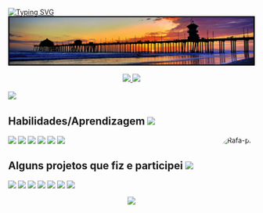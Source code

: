 
[![Typing SVG](https://readme-typing-svg.herokuapp.com?duration=4000&color=8D6E63&lines=Bem-vindo+ao+meu+perfil+do+GitHub!;Aqui+fala+um+dev+Front-End...;...em+eterno+aprendizado!+%F0%9F%98%83)](https://git.io/typing-svg)
![Banner](https://raw.githubusercontent.com/johannbeckerr/johannbeckerr/main/banner.png)

<div align="center">
  <a href="https://github.com/johannbeckerr">
  <img height="170em" src="https://github-readme-stats.vercel.app/api?username=johannbeckerr&show_icons=true&theme=onedark&include_all_commits=true&count_private=true"/>
  <img height="170em" src="https://github-readme-stats.vercel.app/api/top-langs/?username=johannbeckerr&layout=compact&langs_count=7&theme=onedark"/>
</div>  
  
  <br/>
  <div style="display: inline_block">
      <a href="" target="_blank"><img src="https://img.shields.io/badge/-LinkedIn-%230077B5?style=for-the-badge&logo=linkedin&logoColor=white" target="_blank"></a>
  </div>
  
  ## Habilidades/Aprendizagem <img src = "https://media2.giphy.com/media/QssGEmpkyEOhBCb7e1/giphy.gif?cid=ecf05e47a0n3gi1bfqntqmob8g9aid1oyj2wr3ds3mg700bl&rid=giphy.gif" width = 20px> 

  <div style="display: inline_block">
    <a href="" target="_blank"><img src="https://img.shields.io/badge/HTML5-E34F26?style=for-the-badge&logo=html5&logoColor=white" target="_blank"></a>
    <a href="" target="_blank"><img src="https://img.shields.io/badge/CSS3-1572B6?style=for-the-badge&logo=css3&logoColor=white" target="_blank"></a>
    <a href="" target="_blank"><img src="https://img.shields.io/badge/JavaScript-F7DF1E?style=for-the-badge&logo=javascript&logoColor=black" target="_blank"></a>
    <a href="" target="_blank"><img src="https://img.shields.io/badge/TypeScript-007ACC?style=for-the-badge&logo=typescript&logoColor=white" target="_blank"></a>
    <a href="" target="_blank"><img src="https://img.shields.io/badge/React-20232A?style=for-the-badge&logo=react&logoColor=61DAFB" target="_blank"></a>
    <a href="" target="_blank"><img src="https://img.shields.io/badge/Bootstrap-563D7C?style=for-the-badge&logo=bootstrap&logoColor=white" target="_blank"></a>
    <img align="right" alt="Rafa-pic" height="80" style="border-radius:50px;" src="https://i.giphy.com/media/zOvBKUUEERdNm/giphy.webp">
  </div>
  
  ## Alguns projetos que fiz e participei <img src = "https://media2.giphy.com/media/QssGEmpkyEOhBCb7e1/giphy.gif?cid=ecf05e47a0n3gi1bfqntqmob8g9aid1oyj2wr3ds3mg700bl&rid=giphy.gif" width = 20px> 
  <div style="display: inline_block">
    <a href="https://landing-page-motorcycles-johann.netlify.app/" target="_blank"><img src="https://img.shields.io/badge/Landing Page Motorcycles-D50000?style=for-the-badge" target="_blank"></a>
    <a href="https://buscador-cep-johann.netlify.app/" target="_blank"><img src="https://img.shields.io/badge/Buscador CEP-AA00FF?style=for-the-badge" target="_blank"></a>
    <a href="https://conversor-moedas-johann.netlify.app/" target="_blank"><img src="https://img.shields.io/badge/Conversor de Moedas-42A5F5?style=for-the-badge" target="_blank"></a>
    <a href="https://toque-de-tangerina-johann.netlify.app/" target="_blank"><img src="https://img.shields.io/badge/Toque de Tangerina-00C853?style=for-the-badge" target="_blank"></a>
    <a href="https://financasimplificada.com.br/" target="_blank"><img src="https://img.shields.io/badge/Finança Simplificada-AA00FF?style=for-the-badge" target="_blank"></a>
    <a href="https://dfnoponto.semob.df.gov.br/" target="_blank"><img src="https://img.shields.io/badge/DFnoPonto-FFD600?style=for-the-badge" target="_blank"></a>
    <a href="https://mobilidade.brb.com.br/passelivre/pages/index.xhtml" target="_blank"><img src="https://img.shields.io/badge/BRB Mobilidade-00B8D4?style=for-the-badge" target="_blank"></a>
  </div>
  
  
  
<p align="center">
  <img  src="https://github.com/johannbeckerr/johannbeckerr/blob/output/github-contribution-grid-snake.svg"/>
</p>  

 

  
  
    
